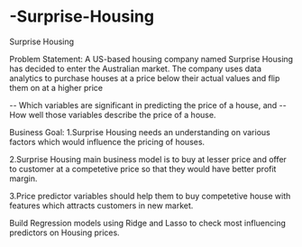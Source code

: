 # -Surprise-Housing
Surprise Housing

Problem Statement:
A US-based housing company named Surprise Housing has decided to enter the Australian market. The company uses data analytics to purchase houses at a price below their actual values and flip them on at a higher price

-- Which variables are significant in predicting the price of a house, and -- How well those variables describe the price of a house.

Business Goal:
1.Surprise Housing needs an understanding on various factors which would influence the pricing of houses.

2.Surprise Housing main business model is to buy at lesser price and offer to customer at a competetive price so that they would have better profit margin.

3.Price predictor variables should help them to buy competetive house with features which attracts customers in new market.

Build Regression models using Ridge and Lasso to check most influencing predictors on Housing prices.
